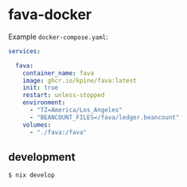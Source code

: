 # fava-docker

Example `docker-compose.yaml`:

```yaml
services:

  fava:
    container_name: fava
    image: ghcr.io/kpine/fava:latest
    init: true
    restart: unless-stopped
    environment:
      - "TZ=America/Los_Angeles"
      - "BEANCOUNT_FILES=/fava/ledger.beancount"
    volumes:
      - "./fava:/fava"
```

## development
```
$ nix develop
```
